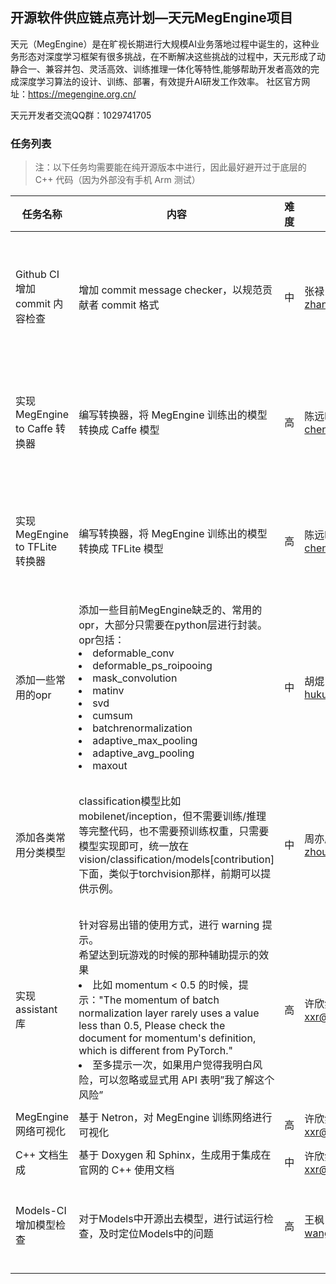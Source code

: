 ## 开源软件供应链点亮计划—天元MegEngine项目
天元（MegEngine）是在旷视长期进行大规模AI业务落地过程中诞生的，这种业务形态对深度学习框架有很多挑战，在不断解决这些挑战的过程中，天元形成了动静合一、兼容并包、灵活高效、训练推理一体化等特性,能够帮助开发者高效的完成深度学习算法的设计、训练、部署，有效提升AI研发工作效率。
社区官方网址：https://megengine.org.cn/

天元开发者交流QQ群：1029741705

### 任务列表
>注：以下任务均需要能在纯开源版本中进行，因此最好避开过于底层的 C++ 代码（因为外部没有手机 Arm 测试）

任务名称| 内容 | 难度| 导师|具体内容|所需技能
---|---|---|---|---|---|
Github CI 增加 commit 内容检查 | 增加 commit message checker，以规范贡献者 commit 格式|中|张禄<br>zhanglu@megvii.com|<br>1. 使用 commitlint 工具，对于 commit message 进行规范 <br>2. 集成 Gitlab Action| <br>1. SHELL<br>2. Git
实现 MegEngine to Caffe 转换器 | 编写转换器，将 MegEngine 训练出的模型转换成 Caffe 模型|高|陈远昭<br>chenyuanzhao@megvii.com|<br>1. 学习 MegEngine to MACE 转换器 <br>2. 编写 Caffe 转换器<br>3. 正确性、性能测试| <br>1. Python<br>2. Caffe
实现 MegEngine to TFLite 转换器 | 编写转换器，将 MegEngine 训练出的模型转换成 TFLite 模型|高|陈远昭<br>chenyuanzhao@megvii.com|<br>1. 学习 MegEngine to MACE 转换器 <br>2. 编写 TFLite 转换器<br>3. 正确性、性能测试| <br>1. Python<br>2. TF Lite
添加一些常用的opr |添加一些目前MegEngine缺乏的、常用的opr，大部分只需要在python层进行封装。<br>opr包括：<br><li>deformable_conv<br><li>deformable_ps_roipooing<br><li>mask_convolution<br><li>matinv<br><li>svd<br><li>cumsum<br><li>batchrenormalization<br><li>adaptive_max_pooling<br><li>adaptive_avg_pooling<br><li>maxout|中|胡焜<br>hukun@megvii.com|<br>1. 开发 operator <br>2. 添加测试证明正确性<br>3. 添加详细的docstring| <br>1. Python
添加各类常用分类模型|classification模型比如mobilenet/inception，但不需要训练/推理等完整代码，也不需要预训练权重，只需要模型实现即可，统一放在 vision/classification/models[contribution]下面，类似于torchvision那样，前期可以提供示例。|中|周亦庄<br>zhouyizhuang@megvii.com|<br><li>InceptionNet<br><li>Googlenet<br><li>EfficientNet<br><li>Mobilenetv123<br><li>SqueezeNet<br><li>DenseNet<br><li>NASNet-series| <br>1. Python<br>2.PyTorch
实现 assistant 库 | 针对容易出错的使用方式，进行 warning 提示。<br>希望达到玩游戏的时候的那种辅助提示的效果<br><li>比如 momentum < 0.5 的时候，提示："The momentum of batch normalization layer rarely uses a value less than 0.5, Please check the document for momentum's definition, which is different from PyTorch."<br><li>至多提示一次，如果用户觉得我明白风险，可以忽略或显式用 API 表明”我了解这个风险”|高|许欣然<br>xxr@megvii.com|<br>1. 实现一套 warning 的机制 <br>2. 对于 momentum 等地方进行处理，在错读的地方报错<br>3. 编写测试| <br>1. Python<br>2.深度学习框架使用经验
MegEngine 网络可视化|基于 Netron，对 MegEngine 训练网络进行可视化|高|许欣然<br>xxr@megvii.com|| <br>1.Javascript <br>2. Python
C++ 文档生成|基于 Doxygen 和 Sphinx，生成用于集成在官网的 C++ 使用文档|中|许欣然<br>xxr@megvii.com|| <br>1. Python
Models-CI 增加模型检查|对于Models中开源出去模型，进行试运行检查，及时定位Models中的问题|高|王枫<br>wangfeng02@megvii.com|1. 了解github中的workflow<br>2. 实现在CI下对模型试运行的逻辑<br>3. 编写对应测试| <br>1. Python<br>2. shell<br>3. Git
